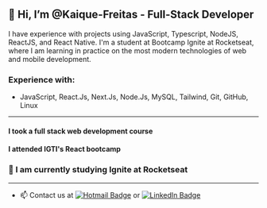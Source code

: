 ## 👋 Hi, I’m @Kaique-Freitas - Full-Stack Developer

I have experience with projects using JavaScript, Typescript, NodeJS, ReactJS, and React Native. I'm a student at Bootcamp Ignite at Rocketseat, where I am learning in practice on the most modern technologies of web and mobile development.

### Experience with: 
- JavaScript, React.Js, Next.Js, Node.Js, MySQL, Tailwind, Git, GitHub, Linux

---------------------------------------------------

#### I took a full stack web development course  
#### I attended IGTI's React bootcamp


### 📗 I am currently studying Ignite at Rocketseat

-----------------------------------------------------

- 📫 Contact us at [![Hotmail Badge](https://img.shields.io/badge/-kaiquefreitas@outlook.pt-blue?style=flat-square&logo=Hotmail&logoColor=white&link=mailto:kaiquefreitas@outlook.pt)](mailto:kaiquefreitas@outlook.pt)
 or [![LinkedIn Badge](https://img.shields.io/badge/-Kaique%20Freitas%20-blue?style=flat-square&logo=Linkedin&logoColor=white&link=https://www.linkedin.com/in/kaique-freitas/)](https://www.linkedin.com/in/kaique-freitas/) 


